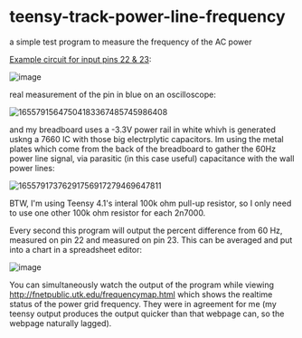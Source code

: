 # teensy-track-power-line-frequency
a simple test program to measure the frequency of the AC power

[Example circuit for input pins 22 & 23](https://www.falstad.com/circuit/circuitjs.html?ctz=CQAgjCAMB0l3BWcMBMcUHYMGZIA4UA2ATmIxAWwosgoFMBaMMAKACURttCRieueAFjxRRg2tmhVaM6AnYgUeEZhSKUgxRjW0IhWjtEx5AJ07dFCfhbAYeu+HBYB5cz1tCw7u0YUDFym6cCIa04iAMktJGcixm-h5BfKJgjpAsAGYBKtpBqpxq0rAoLOJUgthqzGp4XorhEgD6eI2QjeLELQitsPBkhFYo3UyNrGUReLpgahoGDeDNre2QnY0ocj2O02gYkNjTw2Bro43YLEA):

![image](https://user-images.githubusercontent.com/6502474/174726806-e0d2db54-ada4-48da-bfef-c0aeaaab3b4f.png)

real measurement of the pin in blue on an oscilloscope:

![16557915647504183367485745986408](https://user-images.githubusercontent.com/6502474/174727906-110cbb21-c84c-4f8a-8ec3-8e6cf594aff9.jpg)

and my breadboard uses a -3.3V power rail in white whivh is generated uskng a 7660 IC with those big electrplytic capacitors.  Im using the metal plates which come from the back of the breadboard to gather the 60Hz power line signal, via parasitic (in this case useful) capacitance with the wall power lines:

![16557917376291756917279469647811](https://user-images.githubusercontent.com/6502474/174728317-a37479c3-8505-4e1e-8053-e6855d5dec34.jpg)

BTW, I'm using Teensy 4.1's interal 100k ohm pull-up resistor, so I only need to use one other 100k ohm resistor for each 2n7000.

Every second this program will output the percent difference from 60 Hz, measured on pin 22 and measured on pin 23.  This can be averaged and put into a chart in a spreadsheet editor:

![image](https://user-images.githubusercontent.com/6502474/174726759-041743dc-8ca8-48f1-9d19-d7685479f18f.png)

You can simultaneously watch the output of the program while viewing http://fnetpublic.utk.edu/frequencymap.html which shows the realtime status of the power grid frequency. They were in agreement for me (my teensy output produces the output quicker than that webpage can, so the webpage naturally lagged).
